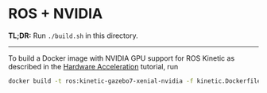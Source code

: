 # ROS + NVIDIA

**TL;DR:** Run `./build.sh` in this directory.

---

To build a Docker image with NVIDIA GPU support for ROS Kinetic as described in the [Hardware Acceleration](http://wiki.ros.org/docker/Tutorials/Hardware%20Acceleration) tutorial,
run

```bash
docker build -t ros:kinetic-gazebo7-xenial-nvidia -f kinetic.Dockerfile .
```
